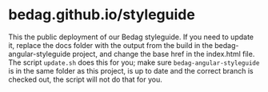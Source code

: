# bedag.github.io/styleguide

This the public deployment of our Bedag styleguide. If you need to update it, replace the docs folder with
the output from the build in the bedag-angular-styleguide project, and change the base href in the index.html
file. The script `update.sh` does this for you; make sure `bedag-angular-styleguide` is in the same folder
as this project, is up to date and the correct branch is checked out, the script will not do that for you.
